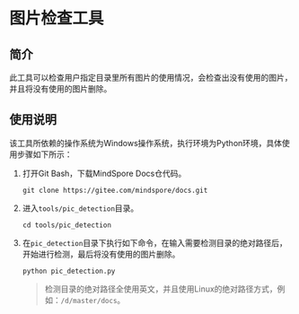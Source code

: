 ﻿# 图片检查工具

## 简介

此工具可以检查用户指定目录里所有图片的使用情况，会检查出没有使用的图片，并且将没有使用的图片删除。

## 使用说明

该工具所依赖的操作系统为Windows操作系统，执行环境为Python环境，具体使用步骤如下所示：

1. 打开Git Bash，下载MindSpore Docs仓代码。

   ```shell
   git clone https://gitee.com/mindspore/docs.git
   ```

2. 进入`tools/pic_detection`目录。

   ```shell
   cd tools/pic_detection
   ```

3. 在`pic_detection`目录下执行如下命令，在输入需要检测目录的绝对路径后，开始进行检测，最后将没有使用的图片删除。

   ```shell
   python pic_detection.py
   ```

   > 检测目录的绝对路径全使用英文，并且使用Linux的绝对路径方式，例如：`/d/master/docs`。
